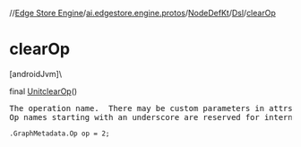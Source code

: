 //[Edge Store Engine](../../../../index.md)/[ai.edgestore.engine.protos](../../index.md)/[NodeDefKt](../index.md)/[Dsl](index.md)/[clearOp](clear-op.md)

# clearOp

[androidJvm]\

final [Unit](https://kotlinlang.org/api/latest/jvm/stdlib/kotlin/-unit/index.html)[clearOp](clear-op.md)()

<pre>
The operation name.  There may be custom parameters in attrs.
Op names starting with an underscore are reserved for internal use.
</pre>

<code>.GraphMetadata.Op op = 2;</code>
